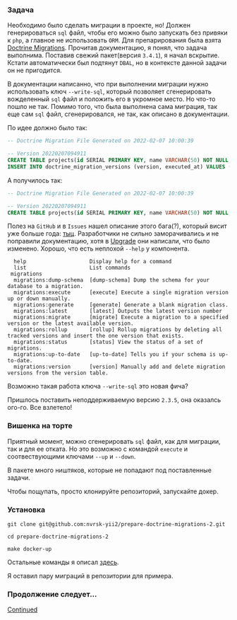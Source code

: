 ### Задача

Необходимо было сделать миграции в проекте, но! Должен генерироваться `sql` файл, чтобы его можно было запускать без привяки к `php`, 
а главное не использовать `ORM`. Для препарирования была взята [Doctrine Migrations](https://www.doctrine-project.org/projects/migrations.html). 
Прочитав документацию, я понял, что задача выполнима. Поставив свежий пакет(версия `3.4.1`), я начал вскрытие. 
Кстати автоматически был подтянут `DBAL`, но в контексте данной задачи он не пригодится.

В документации написанно, что при выполнении миграции нужно использовать ключ `--write-sql`, который позволяет сгенерировать вожделенный `sql` файл и положить его в укромное место. 
Но что-то пошло не так. Помимо того, что была выполнена сама миграция, так еще сам `sql` файл, сгенерировался, не так, как описано в документации.

По идее должно было так:

```sql
-- Doctrine Migration File Generated on 2022-02-07 10:00:39

-- Version 20220207094911
CREATE TABLE projects(id SERIAL PRIMARY KEY, name VARCHAR(50) NOT NULL, description TEXT);
INSERT INTO doctrine_migration_versions (version, executed_at) VALUES ('20220207094911', CURRENT_TIMESTAMP);
```

А получилось так:

```sql
-- Doctrine Migration File Generated on 2022-02-07 10:00:39

-- Version 20220207094911
CREATE TABLE projects(id SERIAL PRIMARY KEY, name VARCHAR(50) NOT NULL, description TEXT);
```

Полез на `GitHub` и в `Issues` нашел описание этого бага(?), который висит уже больше года: [тыц](https://github.com/doctrine/migrations/issues/1082). 
Разработчики не сильно заморачивались и не поправили документацию, хотя в [Upgrade](https://github.com/doctrine/migrations/blob/3.4.x/UPGRADE.md) они написали, что было изменено. 
Хорошо, что есть неплохой `--help` у компонента.

```shell
  help                    Display help for a command
  list                    List commands
 migrations
  migrations:dump-schema  [dump-schema] Dump the schema for your database to a migration.
  migrations:execute      [execute] Execute a single migration version up or down manually.
  migrations:generate     [generate] Generate a blank migration class.
  migrations:latest       [latest] Outputs the latest version number
  migrations:migrate      [migrate] Execute a migration to a specified version or the latest available version.
  migrations:rollup       [rollup] Rollup migrations by deleting all tracked versions and insert the one version that exists.
  migrations:status       [status] View the status of a set of migrations.
  migrations:up-to-date   [up-to-date] Tells you if your schema is up-to-date.
  migrations:version      [version] Manually add and delete migration versions from the version table.
```

Возможно такая работа ключа `--write-sql` это новая фича?

Пришлось поставить неподдерживаемую версию `2.3.5`, она оказалсь ого-го. Все взлетело!

### Вишенка на торте
Приятный момент, можно сгенерировать `sql` файл, как для миграции, так и для ее отката. 
Но это возможно с командой `execute` и соотвествующими ключами `--up` и `--down`.  

В пакете много ништяков, которые не попадают под поставленные задачи.

Чтобы пощупать, просто клонируйте репозиторий, запускайте докер.

### Установка

`git clone git@github.com:nvrsk-yii2/prepare-doctrine-migrations-2.git`

`cd prepare-doctrine-migrations-2`

`make docker-up`

Остальные команды я описал [здесь](/docs/COMMANDS.md).

Я оставил пару миграций в репозитории для примера.

### Продолжение следует...

[Continued](https://github.com/nvrsk-yii2/prepare-doctrine-migrations-3)